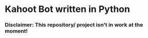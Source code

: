 # Kahoot Bot written in Python


### Disclaimer: This repository/ project isn't in work at the moment!